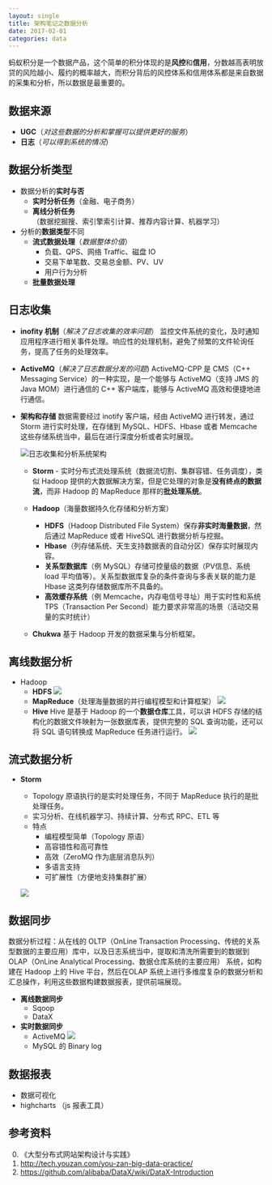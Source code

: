 ```yaml
---
layout: single
title: 架构笔记之数据分析
date: 2017-02-01
categories: data
---
```


蚂蚁积分是一个数据产品，这个简单的积分体现的是**风控**和**信用**，分数越高表明放贷的风险越小、履约的概率越大，而积分背后的风控体系和信用体系都是来自数据的采集和分析，所以数据是最重要的。

<!-- more -->

数据来源
---
* **UGC**（*对这些数据的分析和掌握可以提供更好的服务*）
* **日志**（*可以得到系统的情况*）

数据分析类型
---
* 数据分析的**实时与否**
  * **实时分析任务**（金融、电子商务）
  * **离线分析任务**（数据挖掘搜、索引擎索引计算、推荐内容计算、机器学习）
* 分析的**数据类型**不同
  * **流式数据处理**（*数据整体价值*）
    * 负载、QPS、网络 Traffic、磁盘 IO
    * 交易下单笔数、交易总金额、PV、UV
    * 用户行为分析
  * **批量数据处理**

日志收集
---
* **inofity 机制**（*解决了日志收集的效率问题*）
  监控文件系统的变化，及时通知应用程序进行相关事件处理。响应性的处理机制，避免了频繁的文件轮询任务，提高了任务的处理效率。

* **ActiveMQ**（*解决了日志数据分发的问题*)
  ActiveMQ-CPP 是 CMS（C++ Messaging Service）的一种实现，是一个能够与 ActiveMQ（支持 JMS 的 Java MOM）进行通信的 C++ 客户端库，能够与 ActiveMQ 高效和便捷地进行通信。

* **架构和存储**
  数据需要经过 inotify 客户端，经由 ActiveMQ 进行转发，通过 Storm 进行实时处理，在存储到 MySQL、HDFS、Hbase 或者 Memcache 这些存储系统当中，最后在进行深度分析或者实时展现。

  ![日志收集和分析系统架构](http://upload-images.jianshu.io/upload_images/620698-119c11e12169cd7e.png)

  * **Storm** - 实时分布式流处理系统（数据流切割、集群容错、任务调度），类似 Hadoop 提供的大数据解决方案，但是它处理的对象是**没有终点的数据流**，而非 Hadoop 的 MapReduce 那样的**批处理系统**。
  * **Hadoop**（海量数据持久化存储和分析方案）
    * **HDFS**（Hadoop Distributed File System）保存**非实时海量数据**，然后通过 MapReduce 或者 HiveSQL 进行数据分析与挖掘。
    * **Hbase**（列存储系统、天生支持数据表的自动分区）保存实时展现内容。
    * **关系型数据库**（例 MySQL）存储可控量级的数据（PV信息、系统 load 平均值等）。关系型数据库复杂的条件查询与多表关联的能力是 Hbase 这类列存储数据库所不具备的。
    * **高效缓存系统**（例 Memcache，内存电信号寻址）用于实时性和系统 TPS（Transaction Per Second）能力要求非常高的场景（活动交易量的实时统计）

  * **Chukwa**
    基于 Hadoop 开发的数据采集与分析框架。

离线数据分析
---
* Hadoop
  * **HDFS**
    ![](https://hadoop.apache.org/docs/r1.2.1/images/hdfsarchitecture.gif)
  * **MapReduce**（处理海量数据的并行编程模型和计算框架）
    ![](http://upload-images.jianshu.io/upload_images/620698-862e495ff97953e7.png)
  * **Hive**
    Hive 是基于 Hadoop 的一个**数据仓库**工具，可以讲 HDFS 存储的结构化的数据文件映射为一张数据库表，提供完整的 SQL 查询功能，还可以将 SQL 语句转换成 MapReduce 任务进行运行。
    ![](http://upload-images.jianshu.io/upload_images/620698-f5a1fcc0e1d9f341.png?imageMogr2/auto-orient/strip%7CimageView2/2/w/1240)

流式数据分析
---
* **Storm**
  * Topology 原语执行的是实时处理任务，不同于 MapReduce 执行的是批处理任务。
  * 实习分析、在线机器学习、持续计算、分布式 RPC、ETL 等
  * 特点
    * 编程模型简单（Topology 原语）
    * 高容错性和高可靠性
    * 高效（ZeroMQ 作为底层消息队列）
    * 多语言支持
    * 可扩展性（方便地支持集群扩展）

  ![](http://upload-images.jianshu.io/upload_images/620698-8ea1b43dc2421b8d.png)

数据同步
---
数据分析过程：从在线的 OLTP（OnLine Transaction Processing、传统的关系型数据的主要应用）库中，以及日志系统当中，提取和清洗所需要到的数据到 OLAP（OnLine Analytical Processing、数据仓库系统的主要应用） 系统，如构建在 Hadoop 上的 Hive 平台，然后在OLAP 系统上进行多维度复杂的数据分析和汇总操作，利用这些数据构建数据报表，提供前端展现。

* **离线数据同步**
  * Sqoop
  * DataX
* **实时数据同步**
  * ActiveMQ
    ![](http://upload-images.jianshu.io/upload_images/620698-74b47f6dd1ba3d8d.png?imageMogr2/auto-orient/strip%7CimageView2/2/w/1240)
  * MySQL 的 Binary log

数据报表
---
* 数据可视化
* highcharts （js 报表工具）

参考资料
---
0. 《大型分布式网站架构设计与实践》
0. http://tech.youzan.com/you-zan-big-data-practice/
0. https://github.com/alibaba/DataX/wiki/DataX-Introduction
